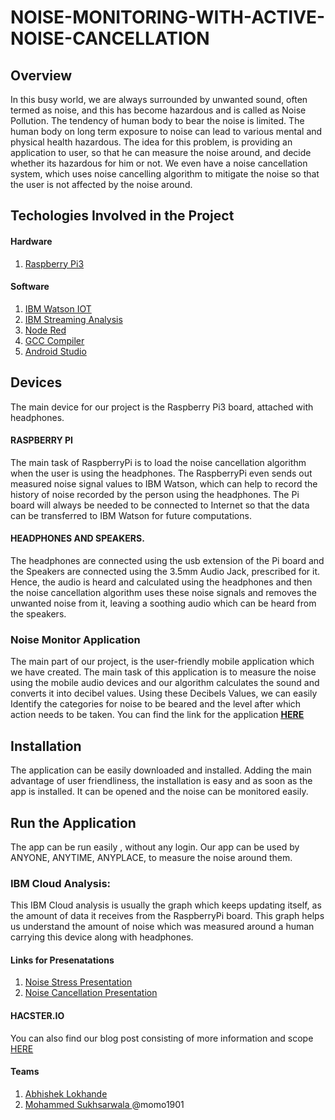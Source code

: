 # NOISE-MONITORING-WITH-ACTIVE-NOISE-CANCELLATION

## Overview
In this busy world, we are always surrounded by unwanted sound, often termed as noise, and this has become hazardous and is called as Noise Pollution. The tendency of human body to bear the noise is limited. The human body on long term exposure to noise can lead to various mental and physical health hazardous.
The idea for this problem, is providing an application to user, so that he can measure the noise around, and decide whether its hazardous for him or not. We even have a noise cancellation system, which uses noise cancelling algorithm to mitigate the noise so that the user is not affected by the noise around.

## Techologies Involved in the Project

#### Hardware
1) <a href="https://www.raspberrypi.org/">Raspberry Pi3 </a>
	
#### Software
1) <a href="https://internetofthings.ibmcloud.com/">IBM Watson IOT </a>
2) <a href="https://www.ibm.com/it-it/cloud/streaming-analytics">IBM Streaming Analysis</a>
3) <a href="https://nodered.org/">Node Red</a>
4) <a href="https://gcc.gnu.org/">GCC Compiler </a>
5) <a href="https://developer.android.com/studio">Android Studio</a>
	
	
## Devices
The main device for our project is the Raspberry Pi3 board, attached with headphones.

#### RASPBERRY PI
The main task of RaspberryPi is to load the noise cancellation algorithm when the user is using the headphones. The RaspberryPi even sends out measured noise signal values to IBM Watson, which can help to record the history of noise recorded by the person using the headphones.
The Pi board will always be needed to be connected to Internet so that the data can be transferred to IBM Watson for future computations.

#### HEADPHONES AND SPEAKERS.
The headphones are connected using the usb extension of the Pi board and the Speakers are connected using the 3.5mm Audio Jack, prescribed for it. Hence, the audio is heard and calculated using the headphones and then the noise cancellation algorithm uses these noise signals and removes the unwanted noise from it, leaving a soothing audio which can be heard from the speakers.


### Noise Monitor Application
The main part of our project, is the user-friendly mobile application which we have created. The main task of this application is to measure the noise using the mobile audio devices and our algorithm calculates the sound and converts it into decibel values. Using these Decibels Values, we can easily Identify the categories for noise to be beared and the level after which action needs to be taken. 
You can find the link for the application <a href="https://github.com/momo1901/NoiseMonitor"><b><u> HERE </u></b></a>

## Installation
The application can be easily downloaded and installed. Adding the main advantage of user friendliness, the installation is easy and as soon as the app is installed. It can be opened and the noise can be monitored easily.
	
## Run the Application
The app can be run easily , without any login. Our app can be used by ANYONE, ANYTIME, ANYPLACE, to measure the noise around them.


### IBM Cloud Analysis:
This IBM Cloud analysis is usually the graph which keeps updating itself, as the amount of data it receives from the RaspberryPi board. This graph helps us understand the amount of noise which was measured around a human carrying this device along with headphones.




#### Links for Presenatations

1) <a href="https://www.slideshare.net/Abhiloki/noisestress-ppt2"> Noise Stress Presentation </a> <br>
2) <a href="https://www.slideshare.net/Abhiloki/final-presentation-iot"> Noise Cancellation Presentation </a>

#### HACSTER.IO
You can also find our blog post consisting of more information and scope <a href="https://www.hackster.io/abhiloki333/noise-monitoring-and-active-noise-cancellation-de3af8"> HERE </a>


#### Teams
1) <a href="https://github.com/abhisheklokhande"> Abhishek Lokhande </a>
2) <a href="https://github.com/momo1901"> Mohammed Sukhsarwala </a>
@momo1901
